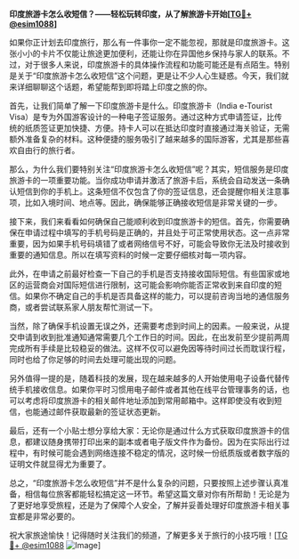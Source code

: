 **印度旅游卡怎么收短信？——轻松玩转印度，从了解旅游卡开始[[TG💪+ @esim1088](https://t.me/s/esim1088)]**

如果你正计划去印度旅行，那么有一件事你一定不能忽视，那就是印度旅游卡。这张小小的卡片不仅能让旅途更加便利，还能让你在异国他乡保持与家人的联系。不过，对于很多人来说，印度旅游卡的具体操作流程和功能可能还是有点陌生。特别是关于“印度旅游卡怎么收短信”这个问题，更是让不少人心生疑惑。今天，我们就来详细聊聊这个话题，希望能帮到即将踏上印度之旅的你。

首先，让我们简单了解一下印度旅游卡是什么。印度旅游卡（India e-Tourist Visa）是专为外国游客设计的一种电子签证服务。通过这种方式申请签证，比传统的纸质签证更加快捷、方便。持卡人可以在抵达印度时直接通过海关验证，无需额外准备复杂的材料。这种便捷的服务吸引了越来越多的国际游客，尤其是那些喜欢自由行的旅行者。

那么，为什么我们要特别关注“印度旅游卡怎么收短信”呢？其实，短信服务是印度旅游卡的一项重要功能。当你成功申请并激活了旅游卡后，系统会自动发送一条确认短信到你的手机上。这条短信不仅包含了你的签证信息，还会提醒你相关注意事项，比如入境时间、地点等。因此，确保能够正确接收短信是非常关键的一步。

接下来，我们来看看如何确保自己能顺利收到印度旅游卡的短信。首先，你需要确保在申请过程中填写的手机号码是正确的，并且处于可正常使用状态。这一点非常重要，因为如果手机号码填错了或者网络信号不好，可能会导致你无法及时接收到重要的通知信息。所以在填写资料的时候一定要仔细核对每一项内容。

此外，在申请之前最好检查一下自己的手机是否支持接收国际短信。有些国家或地区的运营商会对国际短信进行限制，这可能会影响你能否正常收到来自印度的短信。如果你不确定自己的手机是否具备这样的能力，可以提前咨询当地的通信服务商，或者尝试联系家人朋友帮忙测试一下。

当然，除了确保手机设置无误之外，还需要考虑到时间上的因素。一般来说，从提交申请到收到批准通知通常需要几个工作日的时间。因此，在出发前至少提前两周完成所有手续是比较稳妥的做法。这样不仅可以避免因等待时间过长而耽误行程，同时也给了你足够的时间去处理可能出现的问题。

另外值得一提的是，随着科技的发展，现在越来越多的人开始使用电子设备代替传统手机接收信息。如果你平时习惯用电子邮件或者其他在线平台管理事务的话，也可以考虑将印度旅游卡的相关邮件地址添加到常用邮箱中。这样即使没有收到短信，也能通过邮件获取最新的签证状态更新。

最后，还有一个小贴士想分享给大家：无论你是通过什么方式获取印度旅游卡的信息，都建议随身携带打印出来的副本或者电子版文件作为备份。因为在实际出行过程中，有时候可能会遇到网络连接不稳定的情况，这时候一份纸质版或者数字版的证明文件就显得尤为重要了。

总之，“印度旅游卡怎么收短信”并不是什么复杂的问题，只要按照上述步骤认真准备，相信每位旅客都能轻松搞定这一环节。希望这篇文章对你有所帮助！无论是为了更好地享受旅程，还是为了保障个人安全，了解并妥善处理好印度旅游卡相关事宜都是非常必要的。

祝大家旅途愉快！记得随时关注我们的频道，了解更多关于旅行的小技巧哦！[[TG💪+ @esim1088](https://t.me/s/esim1088) ![Image](https://i.postimg.cc/4NQfJmqS/Snipaste-2025-05-13-00-14-12.png)]